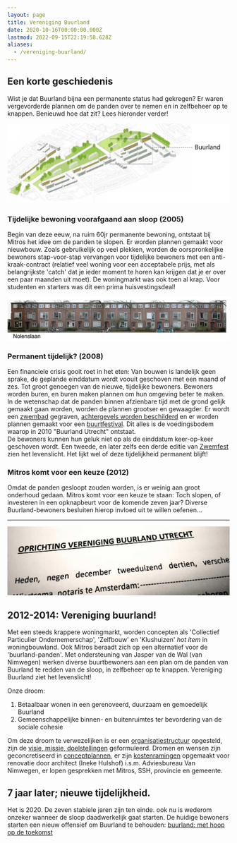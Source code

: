 ```yaml
---
layout: page
title: Vereniging Buurland
date: 2020-10-16T00:00:00.000Z
lastmod: 2022-09-15T22:19:58.628Z
aliases:
  - /vereniging-buurland/
---
```


## Een korte geschiedenis
Wist je dat Buurland bijna een permanente status had gekregen? Er waren vergevorderde plannen om de panden over te nemen en in zelfbeheer op te knappen. Benieuwd hoe dat zit? Lees hieronder verder!

![lauwerecht-2-4](images/wijk.jpg)

### Tijdelijke bewoning voorafgaand aan sloop (2005)
Begin van deze eeuw, na ruim 60jr permanente bewoning, ontstaat bij Mitros het idee om de panden te slopen. Er worden plannen gemaakt voor nieuwbouw. Zoals gebruikelijk op veel plekken, worden de oorspronkelijke bewoners stap-voor-stap vervangen voor tijdelijke bewoners met een anti-kraak-contract (relatief veel woning voor een acceptabele prijs, met als belangrijkste 'catch' dat je ieder moment te horen kan krijgen dat je er over een paar maanden uit moet). De woningmarkt was ook toen al krap. Voor studenten en starters was dit een prima huisvestingsdeal!   

![straatbeeld](images/straatbeeld.jpg)

### Permanent tijdelijk? (2008)
Een financiele crisis gooit roet in het eten: Van bouwen is landelijk geen sprake, de geplande einddatum wordt voouit geschoven met een maand of zes. Tot groot genoegen van de nieuwe, tijdelijke bewoners. Bewoners worden buren, en buren maken plannen om hun omgeving beter te maken.   
In de wetenschap dat de panden binnen afzienbare tijd met de grond gelijk gemaakt gaan worden, worden de plannen grootser en gewaagder. Er wordt een [zwembad](/buurtinbeeld/zwembad/) gegraven, [achtergevels worden beschilderd](/buurtinbeeld/gevels/) en er worden plannen gemaakt voor een [buurtfestival](/zwemfest/2010). Dit alles is de voedingsbodem waarop in 2010 "Buurland Utrecht" ontstaat.  
De bewoners kunnen hun geluk niet op als de einddatum keer-op-keer geschoven wordt. Een tweede, en later zelfs een derde editie van [Zwemfest](/zwemfest/) zien het levenslicht. Het lijkt wel of deze tijdelijkheid permanent blijft!

### Mitros komt voor een keuze (2012)
Omdat de panden gesloopt zouden worden, is er weinig aan groot onderhoud gedaan. Mitros komt voor een keuze te staan: Toch slopen, of investeren in een opknapbeurt voor de komende zeven jaar? Diverse Buurland-bewoners besluiten hierop invloed uit te willen oefenen... 

---

![notaris](images/notaris-crop.jpg)
## 2012-2014: Vereniging buurland!
Met een steeds krappere woningmarkt, worden concepten als 'Collectief Particulier Ondernemerschap', 'Zelfbouw' en 'Klushuizen' _hot item_ in woningbouwland. Ook Mitros beraadt zich op een alternatief voor de 'buurland-panden'. Met ondersteuning van Jasper van de Wal (van Nimwegen) werken diverse buurtbewoners aan een plan om de panden van Buurland te redden van de sloop, in zelfbeheer op te knappen. Vereniging Buurland ziet het levenslicht! 

Onze droom: 
1. Betaalbaar wonen in een gerenoveerd, duurzaam en gemoedelijk Buurland
2. Gemeenschappelijke binnen- en buitenruimtes ter bevordering van de sociale cohesie

Om deze droom te verwezelijken is er een [organisatiestructuur](/vereniging-buurland/verenigingsstructuur/) opgesteld, zijn de [visie, missie, doelstellingen](/vereniging-buurland/missie-visie-doelstellingen) geformuleerd. Dromen en wensen zijn geconcretiseerd in [conceptplannen](/vereniging-buurland/conceptplannen/), er zijn [kostenramingen](/vereniging-buurland/kostenraming/) opgemaakt voor renovatie door architect (Ineke Hulshof) i.s.m.  Adviesbureau Van Nimwegen, er lopen gesprekken met Mitros, SSH, provincie en gemeente. 

## 7 jaar later; nieuwe tijdelijkheid.
Het is 2020. De zeven stabiele jaren zijn ten einde. ook nu is wederom onzeker wanneer de sloop daadwerkelijk gaat starten. De huidige bewoners starten een nieuw offensief om Buurland te behouden: [buurland: met hoop op de toekomst](/berichten/20201016-toekomst/)
 



